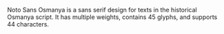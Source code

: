 Noto Sans Osmanya is a sans serif design for texts in the historical Osmanya script. It has multiple weights, contains 45 glyphs, and supports 44 characters.